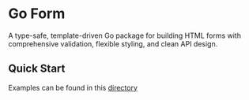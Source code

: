 # Go Form

A type-safe, template-driven Go package for building HTML forms with comprehensive validation, flexible styling, and clean API design.

## Quick Start

Examples can be found in this [directory](./examples/)
